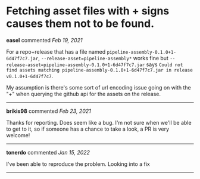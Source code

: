 # Fetching asset files with + signs causes them not to be found.

**easel** commented *Feb 19, 2021*

For a repo+release that has a file named `pipeline-assembly-0.1.0+1-6d47f7c7.jar`,
`--release-asset=pipeline-assembly*` works fine but `--release-asset=pipeline-assembly-0.1.0+1-6d47f7c7.jar` says `Could not find assets matching pipeline-assembly-0.1.0+1-6d47f7c7.jar in release v0.1.0+1-6d47f7c7`.

My assumption is there's some sort of url encoding issue going on with the "+" when querying the github api for the assets on the release.
<br />
***


**brikis98** commented *Feb 23, 2021*

Thanks for reporting. Does seem like a bug. I'm not sure when we'll be able to get to it, so if someone has a chance to take a look, a PR is very welcome!
***

**tonerdo** commented *Jan 15, 2022*

I've been able to reproduce the problem. Looking into a fix
***

